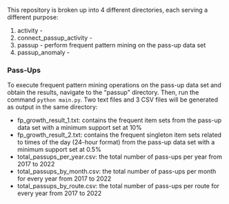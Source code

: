 This repository is broken up into 4 different directories, each serving a different purpose:

1. activity -
2. connect_passup_activity -
3. passup - perform frequent pattern mining on the pass-up data set
4. passup_anomaly -

### Pass-Ups

To execute frequent pattern mining operations on the pass-up data set and obtain the results, navigate to the "passup" directory. Then, run the command `python main.py`. Two text files and 3 CSV files will be generated as output in the same directory:

- fp_growth_result_1.txt: contains the frequent item sets from the pass-up data set with a minimum support set at 10%
- fp_growth_result_2.txt: contains the frequent singleton item sets related to times of the day (24-hour format) from the pass-up data set with a minimum support set at 0.5%
- total_passups_per_year.csv: the total number of pass-ups per year from 2017 to 2022
- total_passups_by_month.csv: the total number of pass-ups per month for every year from 2017 to 2022
- total_passups_by_route.csv: the total number of pass-ups per route for every year from 2017 to 2022
